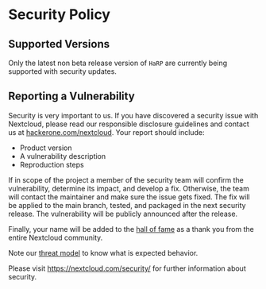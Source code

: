 # Security Policy

## Supported Versions

Only the latest non beta release version of `HaRP` are currently being supported with security updates.

## Reporting a Vulnerability

Security is very important to us. If you have discovered a security issue with Nextcloud,
please read our responsible disclosure guidelines and contact us at [hackerone.com/nextcloud](https://hackerone.com/nextcloud).
Your report should include:

- Product version
- A vulnerability description
- Reproduction steps

If in scope of the project a member of the security team will confirm the vulnerability, determine its impact, and develop a fix.
Otherwise, the team will contact the maintainer and make sure the issue gets fixed.
The fix will be applied to the main branch, tested, and packaged in the next security release.
The vulnerability will be publicly announced after the release.

Finally, your name will be added to the [hall of fame](https://hackerone.com/nextcloud/thanks)
as a thank you from the entire Nextcloud community.

Note our [threat model](https://nextcloud.com/security/threat-model) to know what is expected behavior.

Please visit https://nextcloud.com/security/ for further information about security.
